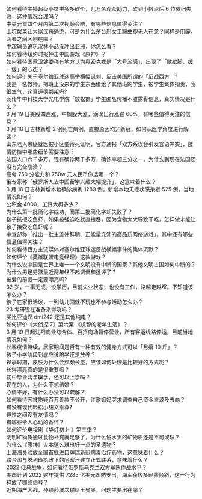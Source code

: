 如何看待主播超级小桀拼多多砍价，几万名观众助力，砍到小数点后  6 位依旧失败，这种情况合理吗？  
中美元首四个月内第二次视频会晤，有哪些信息值得关注？  
土坑酸菜让大家深恶痛绝，可是为什么茅台用女工踩曲却无人在意？同样是用脚，两者之间区别在哪？  
中超球员说巩汉林小品没冲出亚洲，你怎么看？  
如何看待纽约时报抨击中国游戏《原神》？  
如何看待国家卫健委称有地方认为奥密克戎是「大号流感」，出现了「歇歇脚、缓一缓」的心态？  
如何评价关于塞尔维亚球迷高举横幅讽刺，反击美国所谓的「反战西方」?  
我是一名教师，把班上没来的学生东西借给了其他班的学生，被学生集体指责，我很生气，这算道德绑架吗?  
网传华中科技大学光电学院「放松群」学生匿名传播不雅露骨信息，真实情况是什么？  
3 月 19 日美股四连涨，中概股大涨，滴滴出行涨逾 60%，有哪些值得关注的信息？  
3 月 18 日吉林新增 2 例死亡病例，直接原因均非新冠，如何从医学角度进行解读？  
山东老人患癌就医被小区要待死证明，官方通报「双方系误会引发言语冲突」，疫情防控中哪些细节需要注意？  
法国人口六千多万，现有确诊两千多万，确诊率超三分之一，为什么到现在法国还没有完全崩溃？  
高考 750 分能力和 750w 元人民币你选哪一个？  
俄专家称「俄罗斯人去中国留学兴趣大幅提升」，这意味着什么？  
3 月 18 日吉林新增本地确诊病例 1289 例，新增本地无症状感染者 525 例，当地情况如何？  
公积金 4000，工资大概多少？  
为什么第一批简化字成功，而第二批简化字却失败了？  
孩子抗拒吃鱼虾，如果被强迫吃就直接吞，因为食物太大导致干呕，怎样做才能让孩子接受吃鱼虾呢？  
中宣部称「推出一批主旋律鲜明、正能量充沛的高品质网络游戏」，其中还有哪些信息值得关注？  
如何看待西方主流媒体对塞尔维亚球迷反战横幅事件的集体沉默？  
如何评价《英雄联盟电竞经理》这款游戏？  
为什么说中国是世界上唯一一个文明没有中断的国家？其他文明古国如何中断的？  
为什么男足男篮最近两年经不起调侃和批评了？  
被爱的前提一定要漂亮吗?  
32 岁，一事无成，没学历，目前失业状态，也没有工作，路越走越窄。不知道该怎么办？  
孩子在家很活泼，一到幼儿园就不玩也不参与活动怎么办？  
23 考研现在准备来得及吗？  
买比亚迪汉 dmi242 还是其他纯电？  
如何评价《大侦探 7》第六案 《机智的老年生活》？  
3 月 19 日起沈阳商业综合体、百货商场暂停营业，所有客运线路停运，目前当地情况如何？  
长春疫情持续，居家期间是否有一种有效的健身方式可以「月瘦 10 斤」？  
孩子小学阶段到底应该陪学还是放养？  
换季时期，皮肤为什么会频频长痘，应该如何处理是比较好的方式呢？  
长得漂亮真的是很重要吗？  
初中毕业两年辍学，还可以上学吗？  
现在的人，为什么不想结婚？  
心情不好，有什么办法可以疏解？  
如何看待因被质疑百万善款不公开，江歌妈妈哭求调查自己资金来源及去向？  
有没有现代轻松小甜文推荐?  
异性之间没有友情吗？  
有哪些令人心动的香评？  
如何评价电视剧《华灯初上 》第三季？  
明明矿物质通过食物补充就足够了，为什么说水里的矿物质还是不可或缺？  
为什么《原神》火本这么难出好一点的圣遗物？  
上海海关验放全国首批进口辉瑞新冠病毒治疗药物，这意味着什么？  
联合国与塔利班执政下的阿富汗建立正式联系，意味着什么？  
2022 俄乌战争，如何看待俄罗斯乌克兰双方军队作战水平？  
美国计划 2022 财年提供 7285 亿美元国防支出，海军获较多经费倾斜，这一行为释放了哪些信号？  
近期海产大战，孙颖莎屡次输给王曼昱，问题主要出在哪？  
